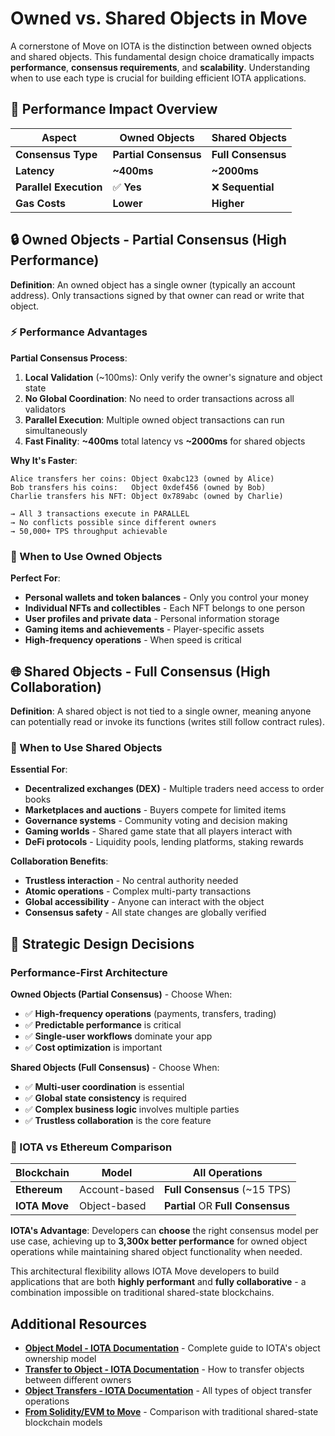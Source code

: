 # Owned vs. Shared Objects in Move

A cornerstone of Move on IOTA is the distinction between owned objects and shared objects. This fundamental design choice dramatically impacts **performance**, **consensus requirements**, and **scalability**. Understanding when to use each type is crucial for building efficient IOTA applications.

## 🚀 Performance Impact Overview

| Aspect | Owned Objects | Shared Objects |
|--------|--------------|----------------|
| **Consensus Type** | **Partial Consensus** | **Full Consensus** |
| **Latency** | **~400ms** | **~2000ms** |
| **Parallel Execution** | ✅ **Yes** | ❌ **Sequential** |
| **Gas Costs** | **Lower** | **Higher** |

## 🔒 Owned Objects - Partial Consensus (High Performance)

**Definition**: An owned object has a single owner (typically an account address). Only transactions signed by that owner can read or write that object.

### ⚡ Performance Advantages

**Partial Consensus Process**:
1. **Local Validation** (~100ms): Only verify the owner's signature and object state
2. **No Global Coordination**: No need to order transactions across all validators  
3. **Parallel Execution**: Multiple owned object transactions can run simultaneously
4. **Fast Finality**: **~400ms** total latency vs **~2000ms** for shared objects

**Why It's Faster**:
```
Alice transfers her coins: Object 0xabc123 (owned by Alice)
Bob transfers his coins:   Object 0xdef456 (owned by Bob)  
Charlie transfers his NFT: Object 0x789abc (owned by Charlie)

→ All 3 transactions execute in PARALLEL
→ No conflicts possible since different owners
→ 50,000+ TPS throughput achievable
```

### 🎯 When to Use Owned Objects

**Perfect For**:
- **Personal wallets and token balances** - Only you control your money
- **Individual NFTs and collectibles** - Each NFT belongs to one person
- **User profiles and private data** - Personal information storage
- **Gaming items and achievements** - Player-specific assets
- **High-frequency operations** - When speed is critical

	
## 🌐 Shared Objects - Full Consensus (High Collaboration) 

**Definition**: A shared object is not tied to a single owner, meaning anyone can potentially read or invoke its functions (writes still follow contract rules).

### 🎯 When to Use Shared Objects

**Essential For**:
- **Decentralized exchanges (DEX)** - Multiple traders need access to order books
- **Marketplaces and auctions** - Buyers compete for limited items  
- **Governance systems** - Community voting and decision making
- **Gaming worlds** - Shared game state that all players interact with
- **DeFi protocols** - Liquidity pools, lending platforms, staking rewards

**Collaboration Benefits**:
- **Trustless interaction** - No central authority needed
- **Atomic operations** - Complex multi-party transactions
- **Global accessibility** - Anyone can interact with the object
- **Consensus safety** - All state changes are globally verified


## 🎯 Strategic Design Decisions

### Performance-First Architecture

**Owned Objects (Partial Consensus)** - Choose When:
- ✅ **High-frequency operations** (payments, transfers, trading)  
- ✅ **Predictable performance** is critical
- ✅ **Single-user workflows** dominate your app
- ✅ **Cost optimization** is important

**Shared Objects (Full Consensus)** - Choose When:  
- ✅ **Multi-user coordination** is essential
- ✅ **Global state consistency** is required
- ✅ **Complex business logic** involves multiple parties  
- ✅ **Trustless collaboration** is the core feature


### 🔄 IOTA vs Ethereum Comparison

| Blockchain | Model | All Operations |
|------------|-------|----------------|
| **Ethereum** | Account-based | **Full Consensus** (~15 TPS) |
| **IOTA Move** | Object-based | **Partial** OR **Full Consensus** |

**IOTA's Advantage**: Developers can **choose** the right consensus model per use case, achieving up to **3,300x better performance** for owned object operations while maintaining shared object functionality when needed.

This architectural flexibility allows IOTA Move developers to build applications that are both **highly performant** and **fully collaborative** - a combination impossible on traditional shared-state blockchains.

## Additional Resources

- **[Object Model - IOTA Documentation](https://docs.iota.org/developer/iota-101/objects/object-model)** - Complete guide to IOTA's object ownership model
- **[Transfer to Object - IOTA Documentation](https://docs.iota.org/developer/iota-101/objects/transfers/transfer-to-object)** - How to transfer objects between different owners
- **[Object Transfers - IOTA Documentation](https://docs.iota.org/developer/iota-101/objects/transfers/)** - All types of object transfer operations
- **[From Solidity/EVM to Move](https://docs.iota.org/developer/evm-to-move/)** - Comparison with traditional shared-state blockchain models